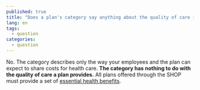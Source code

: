 ```yaml
---
published: true
title: "Does a plan's category say anything about the quality of care it provides? "
lang: en
tags: 
  - question
categories: 
  - question
---
```


No. The category describes only the way your employees and the plan can expect to share costs for health care. **The category has nothing to do with the quality of care a plan provides.** All plans offered through the SHOP must provide a set of [essential health benefits](/glossary/essential-health-benefits "glossary").
